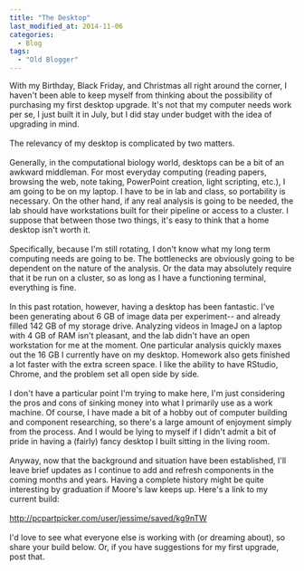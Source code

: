 ```yaml
---
title: "The Desktop"
last_modified_at: 2014-11-06
categories:
  - Blog
tags:
  - "Old Blogger"
---
```

With my Birthday, Black Friday, and Christmas all right around the corner, I haven't been able to keep myself from thinking about the possibility of purchasing my first desktop upgrade. It's not that my computer needs work per se, I just built it in July, but I did stay under budget with the idea of upgrading in mind.<br />
<br />
The relevancy of my desktop is complicated by two matters.<br />
<br />
Generally, in the computational biology world, desktops can be a bit of an awkward middleman. For most everyday computing (reading papers, browsing the web, note taking, PowerPoint creation, light scripting, etc.), I am going to be on my laptop. I have to be in lab and class, so portability is necessary. On the other hand, if any real analysis is going to be needed, the lab should have workstations built for their pipeline or access to a cluster. I suppose that between those two things, it's easy to think that a home desktop isn't worth it.<br />
<br />
Specifically, because I'm still rotating, I don't know what my long term computing needs are going to be. The bottlenecks are obviously going to be dependent on the nature of the analysis. Or the data may absolutely require that it be run on a cluster, so as long as I have a functioning terminal, everything is fine. <br />
<br />
In this past rotation, however, having a desktop has been fantastic. I've been generating about 6 GB of image data per experiment-- and already filled 142 GB of my storage drive. Analyzing videos in ImageJ on a laptop with 4 GB of RAM isn't pleasant, and the lab didn't have an open workstation for me at the moment. One particular analysis quickly maxes out the 16 GB I currently have on my desktop. Homework also gets finished a lot faster with the extra screen space. I like the ability to have RStudio, Chrome, and the problem set all open side by side. <br />
<br />
I don't have a particular point I'm trying to make here, I'm just considering the pros and cons of sinking money into what I primarily use as a work machine. Of course, I have made a bit of a hobby out of computer building and component researching, so there's a large amount of enjoyment simply from the process. And I would be lying to myself if I didn't admit a bit of pride in having a (fairly) fancy desktop I built sitting in the living room.<br />
<br />
Anyway, now that the background and situation have been established, I'll leave brief updates as I continue to add and refresh components in the coming months and years. Having a complete history might be quite interesting by graduation if Moore's law keeps up. Here's a link to my current build:<br />
<br />
<a href="http://pcpartpicker.com/user/jessime/saved/kg9nTW">http://pcpartpicker.com/user/jessime/saved/kg9nTW</a><br />
<br />
I'd love to see what everyone else is working with (or dreaming about), so share your build below. Or, if you have suggestions for my first upgrade, post that.<br />
<br />